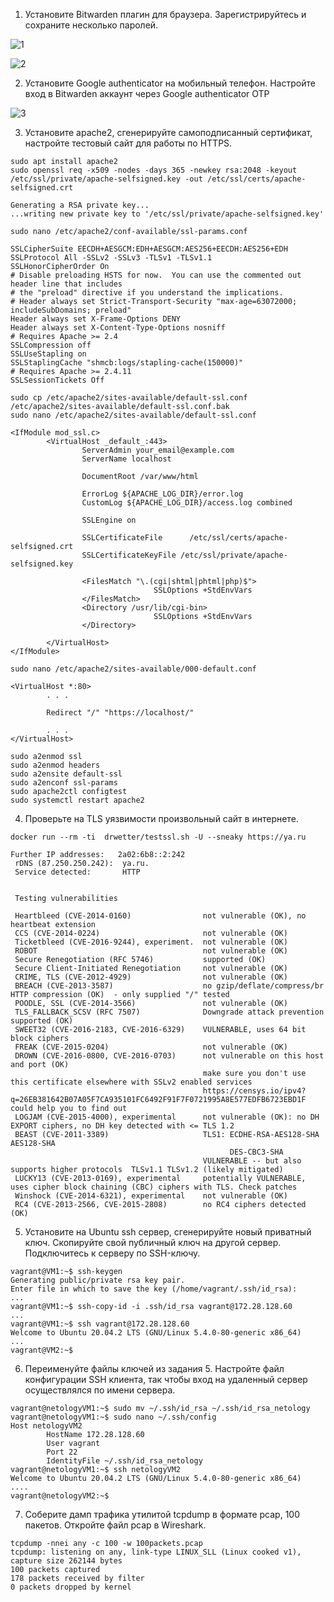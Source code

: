 1. Установите Bitwarden плагин для браузера. Зарегистрируйтесь и сохраните несколько паролей.

![1](https://user-images.githubusercontent.com/104152730/180422769-f3e25bd0-7525-4ee8-9721-0a59f916e2b5.png)

![2](https://user-images.githubusercontent.com/104152730/180422909-0d0de03f-f73e-4ae2-8f32-c5893c2f748c.png)


2. Установите Google authenticator на мобильный телефон. Настройте вход в Bitwarden аккаунт через Google authenticator OTP

![3](https://user-images.githubusercontent.com/104152730/180422966-66e22575-85a8-4789-90c9-3879f21573f9.png)


3. Установите apache2, сгенерируйте самоподписанный сертификат, настройте тестовый сайт для работы по HTTPS.
```
sudo apt install apache2
sudo openssl req -x509 -nodes -days 365 -newkey rsa:2048 -keyout /etc/ssl/private/apache-selfsigned.key -out /etc/ssl/certs/apache-selfsigned.crt
```
```
Generating a RSA private key...
...writing new private key to '/etc/ssl/private/apache-selfsigned.key'
```
```
sudo nano /etc/apache2/conf-available/ssl-params.conf
```
```
SSLCipherSuite EECDH+AESGCM:EDH+AESGCM:AES256+EECDH:AES256+EDH
SSLProtocol All -SSLv2 -SSLv3 -TLSv1 -TLSv1.1
SSLHonorCipherOrder On
# Disable preloading HSTS for now.  You can use the commented out header line that includes
# the "preload" directive if you understand the implications.
# Header always set Strict-Transport-Security "max-age=63072000; includeSubDomains; preload"
Header always set X-Frame-Options DENY
Header always set X-Content-Type-Options nosniff
# Requires Apache >= 2.4
SSLCompression off
SSLUseStapling on
SSLStaplingCache "shmcb:logs/stapling-cache(150000)"
# Requires Apache >= 2.4.11
SSLSessionTickets Off
```
```
sudo cp /etc/apache2/sites-available/default-ssl.conf /etc/apache2/sites-available/default-ssl.conf.bak
sudo nano /etc/apache2/sites-available/default-ssl.conf
```
```
<IfModule mod_ssl.c>
        <VirtualHost _default_:443>
                ServerAdmin your_email@example.com
                ServerName localhost

                DocumentRoot /var/www/html

                ErrorLog ${APACHE_LOG_DIR}/error.log
                CustomLog ${APACHE_LOG_DIR}/access.log combined

                SSLEngine on

                SSLCertificateFile      /etc/ssl/certs/apache-selfsigned.crt
                SSLCertificateKeyFile /etc/ssl/private/apache-selfsigned.key

                <FilesMatch "\.(cgi|shtml|phtml|php)$">
                                SSLOptions +StdEnvVars
                </FilesMatch>
                <Directory /usr/lib/cgi-bin>
                                SSLOptions +StdEnvVars
                </Directory>

        </VirtualHost>
</IfModule>
```
```
sudo nano /etc/apache2/sites-available/000-default.conf
```
```
<VirtualHost *:80>
        . . .

        Redirect "/" "https://localhost/"

        . . .
</VirtualHost>
```
```
sudo a2enmod ssl
sudo a2enmod headers
sudo a2ensite default-ssl
sudo a2enconf ssl-params
sudo apache2ctl configtest
sudo systemctl restart apache2
```
4. Проверьте на TLS уязвимости произвольный сайт в интернете.

```
docker run --rm -ti  drwetter/testssl.sh -U --sneaky https://ya.ru
```
```
Further IP addresses:   2a02:6b8::2:242
 rDNS (87.250.250.242):  ya.ru.
 Service detected:       HTTP


 Testing vulnerabilities

 Heartbleed (CVE-2014-0160)                not vulnerable (OK), no heartbeat extension
 CCS (CVE-2014-0224)                       not vulnerable (OK)
 Ticketbleed (CVE-2016-9244), experiment.  not vulnerable (OK)
 ROBOT                                     not vulnerable (OK)
 Secure Renegotiation (RFC 5746)           supported (OK)
 Secure Client-Initiated Renegotiation     not vulnerable (OK)
 CRIME, TLS (CVE-2012-4929)                not vulnerable (OK)
 BREACH (CVE-2013-3587)                    no gzip/deflate/compress/br HTTP compression (OK)  - only supplied "/" tested
 POODLE, SSL (CVE-2014-3566)               not vulnerable (OK)
 TLS_FALLBACK_SCSV (RFC 7507)              Downgrade attack prevention supported (OK)
 SWEET32 (CVE-2016-2183, CVE-2016-6329)    VULNERABLE, uses 64 bit block ciphers
 FREAK (CVE-2015-0204)                     not vulnerable (OK)
 DROWN (CVE-2016-0800, CVE-2016-0703)      not vulnerable on this host and port (OK)
                                           make sure you don't use this certificate elsewhere with SSLv2 enabled services
                                           https://censys.io/ipv4?q=26EB381642B07A05F7CA935101FC6492F91F7F0721995A8E577EDFB6723EBD1F could help you to find out
 LOGJAM (CVE-2015-4000), experimental      not vulnerable (OK): no DH EXPORT ciphers, no DH key detected with <= TLS 1.2
 BEAST (CVE-2011-3389)                     TLS1: ECDHE-RSA-AES128-SHA AES128-SHA
                                                 DES-CBC3-SHA
                                           VULNERABLE -- but also supports higher protocols  TLSv1.1 TLSv1.2 (likely mitigated)
 LUCKY13 (CVE-2013-0169), experimental     potentially VULNERABLE, uses cipher block chaining (CBC) ciphers with TLS. Check patches
 Winshock (CVE-2014-6321), experimental    not vulnerable (OK)
 RC4 (CVE-2013-2566, CVE-2015-2808)        no RC4 ciphers detected (OK)
 ```
 5. Установите на Ubuntu ssh сервер, сгенерируйте новый приватный ключ. Скопируйте свой публичный ключ на другой сервер. Подключитесь к серверу по SSH-ключу.
 ```
 vagrant@VM1:~$ ssh-keygen
Generating public/private rsa key pair.
Enter file in which to save the key (/home/vagrant/.ssh/id_rsa):
...
vagrant@VM1:~$ ssh-copy-id -i .ssh/id_rsa vagrant@172.28.128.60
...
vagrant@VM1:~$ ssh vagrant@172.28.128.60
Welcome to Ubuntu 20.04.2 LTS (GNU/Linux 5.4.0-80-generic x86_64)
...
vagrant@VM2:~$
```
6. Переименуйте файлы ключей из задания 5. Настройте файл конфигурации SSH клиента, так чтобы вход на удаленный сервер осуществлялся по имени сервера.
```
vagrant@netologyVM1:~$ sudo mv ~/.ssh/id_rsa ~/.ssh/id_rsa_netology
vagrant@netologyVM1:~$ sudo nano ~/.ssh/config
Host netologyVM2
        HostName 172.28.128.60
        User vagrant
        Port 22
        IdentityFile ~/.ssh/id_rsa_netology
vagrant@netologyVM1:~$ ssh netologyVM2
Welcome to Ubuntu 20.04.2 LTS (GNU/Linux 5.4.0-80-generic x86_64)
....
vagrant@netologyVM2:~$
```
7. Соберите дамп трафика утилитой tcpdump в формате pcap, 100 пакетов. Откройте файл pcap в Wireshark.
```
tcpdump -nnei any -c 100 -w 100packets.pcap
tcpdump: listening on any, link-type LINUX_SLL (Linux cooked v1), capture size 262144 bytes
100 packets captured
178 packets received by filter
0 packets dropped by kernel
```

